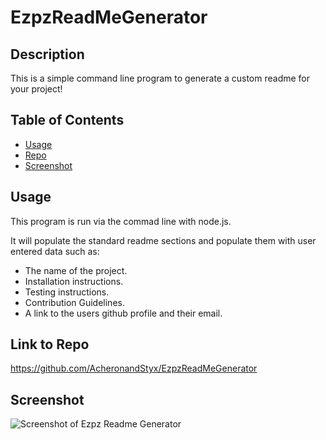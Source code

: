 # EzpzReadMeGenerator

## Description
This is a simple command line program to generate a custom readme for your project!

## Table of Contents

* [Usage](#usage)
* [Repo](#link-to-repo)
* [Screenshot](#screenshot)

## Usage
This program is run via the commad line with node.js.

It will populate the standard readme sections and populate them with user entered data such as:

* The name of the project.
* Installation instructions.
* Testing instructions.
* Contribution Guidelines.
* A link to the users github profile and their email.

## Link to Repo
https://github.com/AcheronandStyx/EzpzReadMeGenerator

## Screenshot
![Screenshot of Ezpz Readme Generator](https://raw.github.com/AcheronandStyx/EzpzReadMeGenerator/utils/Capture.png)